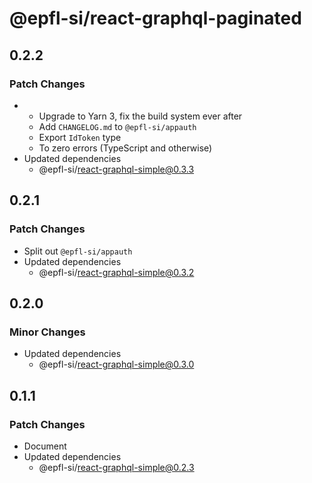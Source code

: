 # @epfl-si/react-graphql-paginated

## 0.2.2

### Patch Changes

- - Upgrade to Yarn 3, fix the build system ever after
  - Add `CHANGELOG.md` to `@epfl-si/appauth`
  - Export `IdToken` type
  - To zero errors (TypeScript and otherwise)
- Updated dependencies
  - @epfl-si/react-graphql-simple@0.3.3

## 0.2.1

### Patch Changes

- Split out `@epfl-si/appauth`
- Updated dependencies
  - @epfl-si/react-graphql-simple@0.3.2

## 0.2.0

### Minor Changes

- Updated dependencies
  - @epfl-si/react-graphql-simple@0.3.0

## 0.1.1

### Patch Changes

- Document
- Updated dependencies
  - @epfl-si/react-graphql-simple@0.2.3
